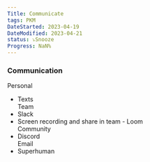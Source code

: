 ```yaml
---
Title: Communicate
tags: PKM
DateStarted: 2023-04-19
DateModified: 2023-04-21
status: ⤵️Snooze
Progress: NaN%
---
```


### Communication

Personal

- Texts  
  Team
- Slack
- Screen recording and share in team - Loom  
  Community
- Discord  
  Email
- Superhuman
